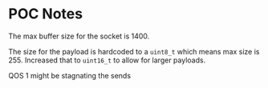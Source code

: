 # POC Notes

The max buffer size for the socket is 1400.

The size for the payload is hardcoded to a `uint8_t` which means max size is 255. Increased that to `uint16_t` to allow for larger payloads.

QOS 1 might be stagnating the sends
